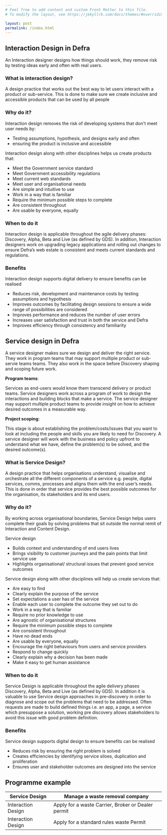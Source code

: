 ```yaml
---
# Feel free to add content and custom Front Matter to this file.
# To modify the layout, see https://jekyllrb.com/docs/themes/#overriding-theme-defaults

layout: post
permalink: /index.html
---
```

<!-- # Design in Defra

Service design - Design a series of interactions

Interaction design - The design of interactions (in a service) -->

## Interaction Design in Defra

An Interaction designer designs how things should work, they remove risk by testing ideas early and often with real users.

### What is interaction design?

A design practice that works out the best way to let users interact with a product or sub-service. This is done to make sure we create inclusive and accessible products that can be used by all people

### Why do it?

Interaction design removes the risk of developing systems that don't meet user needs by:

 * Testing assumptions, hypothesis, and designs early and often
 * ensuring the product is inclusive and accessible

Interaction design along with other disciplines helps us create products that:

 * Meet the Government service standard
 * Meet Government accessibility regulations
 * Meet current web standards
 * Meet user and organisational needs
 * Are simple and intuitive to use
 * Work in a way that is familiar
 * Require the minimum possible steps to complete
 * Are consistent throughout
 * Are usable by everyone, equally

### When to do it

Interaction design is applicable throughout the agile delivery phases: Discovery, Alpha, Beta and Live (as defined by GDS). In addition, Interaction designers work on upgrading legacy applications and rolling out changes to ensure Defra’s web estate is consistent and meets current standards and regulations.

### Benefits

Interaction design supports digital delivery to ensure benefits can be realised

 * Reduces risk, development and maintenance costs by testing assumptions and hypothesis
 * Improves outcomes by facilitating design sessions to ensure a wide range of possibilities are considered
 * Improves performance and reduces the number of user errors
 * Increases user satisfaction and trust in both the service and Defra
 * Improves efficiency through consistency and familiarity


## Service design in Defra

A service designer makes sure we design and deliver the right service. They work in program teams that may support multiple product or sub-servie teams teams. They also work in the space before Discovery shaping and scoping future work.

**Program teams**:

Services as end-users would know them transcend delivery or product teams. Service designers work across a program of work to design the interactions and building blocks that make a service. The service designer may support multiple product teams to provide insight on how to achieve desired outcomes in a measurable way.

**Project scoping**:

This stage is about establishing the problem/costs/issues that you want to look at including the people and skills you are likely to need for Discovery. A service designer will work with the business and policy upfront to understand what we have, define the problem(s) to be solved, and the desired outcome(s).

### What is Service Design?  

A design practice that helps organisations understand, visualise and orchestrate all the different components of a service e.g. people, digital services, comms, processes and aligns them with the end user’s needs. This is done in order that service provides the best possible outcomes for the organisation, its stakeholders and its end users.

### Why do it?

By working across organisational boundaries, Service Design helps users complete their goals by solving problems that sit outside the normal remit of Interaction and Content Design.

Service design

 * Builds context and understanding of end users lives
 * Brings visibility to customer journeys and the pain points that limit service use
 * Highlights organisational/ structural issues that prevent good service outcomes

Service design along with other disciplines will help us create services that:

 * Are easy to find
 * Clearly explain the purpose of the service
 * Set expectations a user has of the service
 * Enable each user to complete the outcome they set out to do
 * Work in a way that is familiar
 * Require no prior knowledge to use
 * Are agnostic of organisational structures
 * Require the minimum possible steps to complete
 * Are consistent throughout
 * Have no dead ends
 * Are usable by everyone, equally
 * Encourage the right behaviours from users and service providers
 * Respond to change quickly
 * Clearly explain why a decision has been made
 * Make it easy to get human assistance

### When to do it

Service Design is applicable throughout the agile delivery phases Discovery, Alpha, Beta and Live (as defined by GDS). In addition it is valuable to use Service design approaches in pre-discovery in order to diagnose and scope out the problems that need to be addressed. Often requests are made to build defined things i.e. an app, a page, a service which presuppose a solution, working pre discovery allows stakeholders to avoid this issue with good problem definition.

### Benefits

Service design supports digital design to ensure benefits can be realised

 * Reduces risk by ensuring the right problem is solved
 * Creates efficiencies by identifying service siloes, duplication and proliferation
 * Ensures user and stakeholder outcomes are designed into the service



## Programme example

| Service Design | Manage a waste removal company |
| --- | --- |
| Interaction Design | Apply for a waste Carrier, Broker or Dealer permit |
| Interaction Design | Apply for a standard rules waste Permit |
